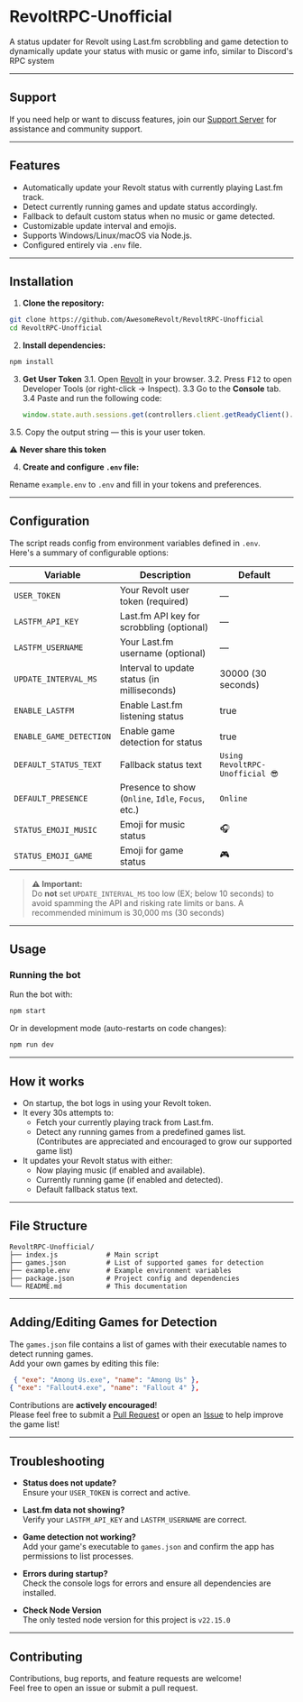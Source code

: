 # RevoltRPC-Unofficial

A status updater for Revolt using Last.fm scrobbling and game detection to dynamically update your status with music or game info, similar to Discord's RPC system

---

## Support

If you need help or want to discuss features, join our [Support Server](https://rvlt.gg/eB6J6rve) for assistance and community support.

---

## Features

- Automatically update your Revolt status with currently playing Last.fm track.
- Detect currently running games and update status accordingly.
- Fallback to default custom status when no music or game detected.
- Customizable update interval and emojis.
- Supports Windows/Linux/macOS via Node.js.
- Configured entirely via `.env` file.

---

## Installation

1. **Clone the repository:**

```bash
git clone https://github.com/AwesomeRevolt/RevoltRPC-Unofficial
cd RevoltRPC-Unofficial
```

2. **Install dependencies:**

```bash
npm install
```

3. **Get User Token**
3.1. Open [Revolt](https://app.revolt.chat) in your browser.
3.2. Press <kbd>F12</kbd> to open Developer Tools (or right-click → Inspect).
3.3 Go to the **Console** tab.
3.4 Paste and run the following code:

    ```js
    window.state.auth.sessions.get(controllers.client.getReadyClient().user._id).session.token
    ```

3.5. Copy the output string — this is your user token.

⚠️ **Never share this token** 

4. **Create and configure `.env` file:**

Rename `example.env` to `.env` and fill in your tokens and preferences.


---

## Configuration

The script reads config from environment variables defined in `.env`.  
Here's a summary of configurable options:

| Variable               | Description                                    | Default                 |
| ---------------------- | ---------------------------------------------- | ----------------------- |
| `USER_TOKEN`           | Your Revolt user token (required)              | —                       |
| `LASTFM_API_KEY`       | Last.fm API key for scrobbling (optional)      | —                       |
| `LASTFM_USERNAME`      | Your Last.fm username (optional)                | —                       |
| `UPDATE_INTERVAL_MS`   | Interval to update status (in milliseconds)    | 30000 (30 seconds)      |
| `ENABLE_LASTFM`        | Enable Last.fm listening status                 | true                    |
| `ENABLE_GAME_DETECTION`| Enable game detection for status                | true                    |
| `DEFAULT_STATUS_TEXT`  | Fallback status text                             | `Using RevoltRPC-Unofficial 😎`       |
| `DEFAULT_PRESENCE`     | Presence to show (`Online`, `Idle`, `Focus`, etc.)       | `Online`                |
| `STATUS_EMOJI_MUSIC`   | Emoji for music status                    | 🎧                      |
| `STATUS_EMOJI_GAME`    | Emoji for game status                     | 🎮                      |

> **⚠️ Important:**  
> Do **not** set `UPDATE_INTERVAL_MS` too low (EX; below 10 seconds) to avoid spamming the API and risking rate limits or bans. A recommended minimum is 30,000 ms (30 seconds)

---

## Usage

### Running the bot

Run the bot with:

```bash
npm start
```

Or in development mode (auto-restarts on code changes):

```bash
npm run dev
```

---

## How it works

- On startup, the bot logs in using your Revolt token.
- It every 30s attempts to:
  - Fetch your currently playing track from Last.fm.
  - Detect any running games from a predefined games list. (Contributes are appreciated and encouraged to grow our supported game list)
- It updates your Revolt status with either:
  - Now playing music (if enabled and available).
  - Currently running game (if enabled and detected).
  - Default fallback status text.

---

## File Structure

```
RevoltRPC-Unofficial/
├── index.js            # Main script
├── games.json          # List of supported games for detection
├── example.env         # Example environment variables
├── package.json        # Project config and dependencies
└── README.md           # This documentation
```

---

## Adding/Editing Games for Detection

The `games.json` file contains a list of games with their executable names to detect running games.  
Add your own games by editing this file:

```json
 { "exe": "Among Us.exe", "name": "Among Us" },
{ "exe": "Fallout4.exe", "name": "Fallout 4" },
```

Contributions are **actively encouraged**!  
Please feel free to submit a [Pull Request](https://github.com/Asraye/RevoltRPC-Unofficial/pulls) or open an [Issue](https://github.com/Asraye/RevoltRPC-Unofficial/issues) to help improve the game list!

---

## Troubleshooting

- **Status does not update?**  
  Ensure your `USER_TOKEN` is correct and active.

- **Last.fm data not showing?**  
  Verify your `LASTFM_API_KEY` and `LASTFM_USERNAME` are correct.

- **Game detection not working?**  
  Add your game's executable to `games.json` and confirm the app has permissions to list processes.

- **Errors during startup?**  
  Check the console logs for errors and ensure all dependencies are installed.

- **Check Node Version**  
  The only tested node version for this project is `v22.15.0`

---

## Contributing

Contributions, bug reports, and feature requests are welcome!  
Feel free to open an issue or submit a pull request.
